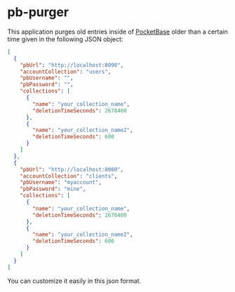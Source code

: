 # pb-purger

This application purges old entries inside of [PocketBase](https://pocketbase.io/) older than a certain time given in the following JSON object:

```json
[
  {
    "pbUrl": "http://localhost:8090",
    "accountCollection": "users",
    "pbUsername": "",
    "pbPassword": "",
    "collections": [
      {
        "name": "your_collection_name",
        "deletionTimeSeconds": 2678400
      },
      {
        "name": "your_collection_name2",
        "deletionTimeSeconds": 600
      }
    ]
  },
  {
    "pbUrl": "http://localhost:8080",
    "accountCollection": "clients",
    "pbUsername": "myaccount",
    "pbPassword": "mine",
    "collections": [
      {
        "name": "your_collection_name",
        "deletionTimeSeconds": 2678400
      },
      {
        "name": "your_collection_name2",
        "deletionTimeSeconds": 600
      }
    ]
  }
]
```

You can customize it easily in this json format.

